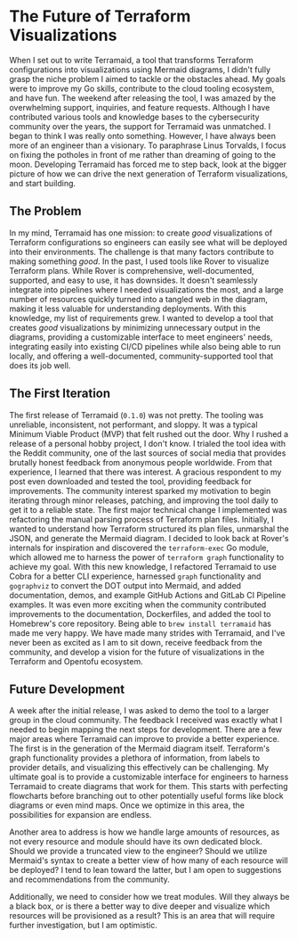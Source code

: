# The Future of Terraform Visualizations

When I set out to write Terramaid, a tool that transforms Terraform configurations into visualizations using Mermaid diagrams, I didn't fully grasp the niche problem I aimed to tackle or the obstacles ahead. My goals were to improve my Go skills, contribute to the cloud tooling ecosystem, and have fun. The weekend after releasing the tool, I was amazed by the overwhelming support, inquiries, and feature requests. Although I have contributed various tools and knowledge bases to the cybersecurity community over the years, the support for Terramaid was unmatched. I began to think I was really onto something. However, I have always been more of an engineer than a visionary. To paraphrase Linus Torvalds, I focus on fixing the potholes in front of me rather than dreaming of going to the moon. Developing Terramaid has forced me to step back, look at the bigger picture of how we can drive the next generation of Terraform visualizations, and start building.

## The Problem

In my mind, Terramaid has one mission: to create _good_ visualizations of Terraform configurations so engineers can easily see what will be deployed into their environments. The challenge is that many factors contribute to making something _good_. In the past, I used tools like Rover to visualize Terraform plans. While Rover is comprehensive, well-documented, supported, and easy to use, it has downsides. It doesn't seamlessly integrate into pipelines where I needed visualizations the most, and a large number of resources quickly turned into a tangled web in the diagram, making it less valuable for understanding deployments. With this knowledge, my list of requirements grew. I wanted to develop a tool that creates _good_ visualizations by minimizing unnecessary output in the diagrams, providing a customizable interface to meet engineers' needs, integrating easily into existing CI/CD pipelines while also being able to run locally, and offering a well-documented, community-supported tool that does its job well.

## The First Iteration

The first release of Terramaid (`0.1.0`) was not pretty. The tooling was unreliable, inconsistent, not performant, and sloppy. It was a typical Minimum Viable Product (MVP) that felt rushed out the door. Why I rushed a release of a personal hobby project, I don't know. I trialed the tool idea with the Reddit community, one of the last sources of social media that provides brutally honest feedback from anonymous people worldwide. From that experience, I learned that there was interest. A gracious respondent to my post even downloaded and tested the tool, providing feedback for improvements. The community interest sparked my motivation to begin iterating through minor releases, patching, and improving the tool daily to get it to a reliable state. The first major technical change I implemented was refactoring the manual parsing process of Terraform plan files. Initially, I wanted to understand how Terraform structured its plan files, unmarshal the JSON, and generate the Mermaid diagram. I decided to look back at Rover's internals for inspiration and discovered the `terraform-exec` Go module, which allowed me to harness the power of `terraform graph` functionality to achieve my goal. With this new knowledge, I refactored Terramaid to use Cobra for a better CLI experience, harnessed `graph` functionality and `gographviz` to convert the DOT output into Mermaid, and added documentation, demos, and example GitHub Actions and GitLab CI Pipeline examples. It was even more exciting when the community contributed improvements to the documentation, Dockerfiles, and added the tool to Homebrew's core repository. Being able to `brew install terramaid` has made me very happy. We have made many strides with Terramaid, and I've never been as excited as I am to sit down, receive feedback from the community, and develop a vision for the future of visualizations in the Terraform and Opentofu ecosystem.

## Future Development

A week after the initial release, I was asked to demo the tool to a larger group in the cloud community. The feedback I received was exactly what I needed to begin mapping the next steps for development. There are a few major areas where Terramaid can improve to provide a better experience. The first is in the generation of the Mermaid diagram itself. Terraform's graph functionality provides a plethora of information, from labels to provider details, and visualizing this effectively can be challenging. My ultimate goal is to provide a customizable interface for engineers to harness Terramaid to create diagrams that work for them. This starts with perfecting flowcharts before branching out to other potentially useful forms like block diagrams or even mind maps. Once we optimize in this area, the possibilities for expansion are endless.

Another area to address is how we handle large amounts of resources, as not every resource and module should have its own dedicated block. Should we provide a truncated view to the engineer? Should we utilize Mermaid's syntax to create a better view of how many of each resource will be deployed? I tend to lean toward the latter, but I am open to suggestions and recommendations from the community.

Additionally, we need to consider how we treat modules. Will they always be a black box, or is there a better way to dive deeper and visualize which resources will be provisioned as a result? This is an area that will require further investigation, but I am optimistic.
